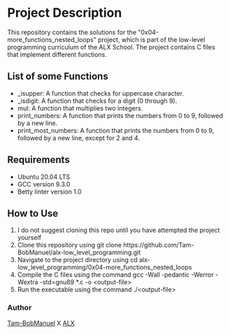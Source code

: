 <h1>Project Description</h1>
    <p>This repository contains the solutions for the "0x04-more_functions_nested_loops" project, which is part of the low-level programming curriculum of the ALX School. The project contains C files that implement different functions.</p>
    <h2>List of some Functions</h2>
    <ul>
      <li>_isupper: A function that checks for uppercase character.</li>
      <li>_isdigit: A function that checks for a digit (0 through 9).</li>
      <li>mul: A function that multiplies two integers.</li>
      <li>print_numbers: A function that prints the numbers from 0 to 9, followed by a new line.</li>
      <li>print_most_numbers: A function that prints the numbers from 0 to 9, followed by a new line, except for 2 and 4.</li>
    </ul>
    <h2>Requirements</h2>
    <ul>
      <li>Ubuntu 20.04 LTS</li>
      <li>GCC version 9.3.0</li>
      <li>Betty linter version 1.0</li>
    </ul>
    <h2>How to Use</h2>
    <ol>
      <li> I do not suggest cloning this repo until you have attempted the project yourself</li>
      <li>Clone this repository using git clone https://github.com/Tam-BobManuel/alx-low_level_programming.git</li>
      <li>Navigate to the project directory using cd alx-low_level_programming/0x04-more_functions_nested_loops</li>
      <li>Compile the C files using the command gcc -Wall -pedantic -Werror -Wextra -std=gnu89 *.c -o &lt;output-file&gt;</li>
      <li>Run the executable using the command ./&lt;output-file&gt;</li>
    </ol>
    <h3>Author</h3>
    <p><a href="https://github.com/Tam-BobManuel">Tam-BobManuel</a> X <a href="https://www.alxafrica.com">ALX</a></p>
